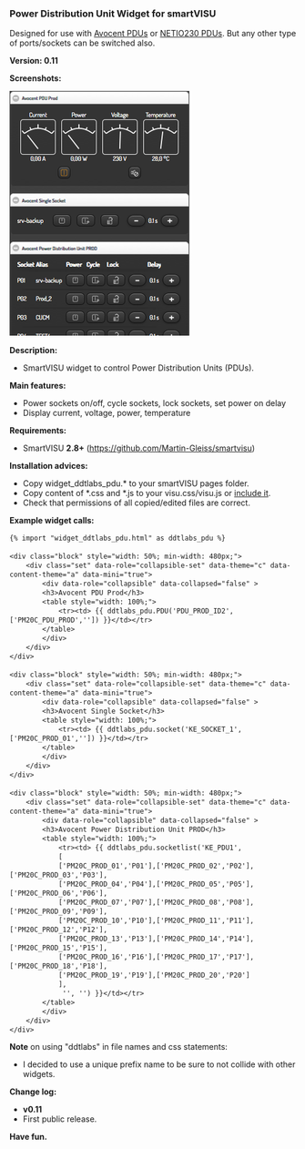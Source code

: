 ### Power Distribution Unit Widget for smartVISU
Designed for use with [Avocent PDUs](https://github.com/ddtlabs/PM20) or [NETIO230 PDUs](https://github.com/ddtlabs/NETIO230). But any other type of ports/sockets can be switched also.

**Version: 0.11**

**Screenshots:**

![](screenshots/Avocent.png)

**Description:**
- SmartVISU widget to control Power Distribution Units (PDUs).

**Main features:**
- Power sockets on/off, cycle sockets, lock sockets, set power on delay
- Display current, voltage, power, temperature

**Requirements:**
- SmartVISU **2.8+** (https://github.com/Martin-Gleiss/smartvisu)

**Installation advices:**
- Copy widget_ddtlabs_pdu.* to your smartVISU pages folder.
- Copy content of *.css and *.js to your visu.css/visu.js or [include it](https://github.com/ddtlabs/smartvisu-widgets/wiki/HowTo-Install-Widgets).
- Check that permissions of all copied/edited files are correct.

**Example widget calls:**
```
{% import "widget_ddtlabs_pdu.html" as ddtlabs_pdu %}

<div class="block" style="width: 50%; min-width: 480px;">
	<div class="set" data-role="collapsible-set" data-theme="c" data-content-theme="a" data-mini="true">
		<div data-role="collapsible" data-collapsed="false" >
		<h3>Avocent PDU Prod</h3>
		<table style="width: 100%;">
			<tr><td> {{ ddtlabs_pdu.PDU('PDU_PROD_ID2',['PM20C_PDU_PROD','']) }}</td></tr>
		</table>
		</div>
	</div>
</div>

<div class="block" style="width: 50%; min-width: 480px;">
	<div class="set" data-role="collapsible-set" data-theme="c" data-content-theme="a" data-mini="true">
		<div data-role="collapsible" data-collapsed="false" >
		<h3>Avocent Single Socket</h3>
		<table style="width: 100%;">
			<tr><td> {{ ddtlabs_pdu.socket('KE_SOCKET_1',['PM20C_PROD_01','']) }}</td></tr>
		</table>
		</div>
	</div>
</div>

<div class="block" style="width: 50%; min-width: 480px;">
	<div class="set" data-role="collapsible-set" data-theme="c" data-content-theme="a" data-mini="true">
		<div data-role="collapsible" data-collapsed="false" >
		<h3>Avocent Power Distribution Unit PROD</h3>
		<table style="width: 100%;">
			<tr><td> {{ ddtlabs_pdu.socketlist('KE_PDU1',
			[
			['PM20C_PROD_01','P01'],['PM20C_PROD_02','P02'],['PM20C_PROD_03','P03'],
			['PM20C_PROD_04','P04'],['PM20C_PROD_05','P05'],['PM20C_PROD_06','P06'],
			['PM20C_PROD_07','P07'],['PM20C_PROD_08','P08'],['PM20C_PROD_09','P09'],
			['PM20C_PROD_10','P10'],['PM20C_PROD_11','P11'],['PM20C_PROD_12','P12'],
			['PM20C_PROD_13','P13'],['PM20C_PROD_14','P14'],['PM20C_PROD_15','P15'],
			['PM20C_PROD_16','P16'],['PM20C_PROD_17','P17'],['PM20C_PROD_18','P18'],
			['PM20C_PROD_19','P19'],['PM20C_PROD_20','P20']
			],
			 '', '') }}</td></tr>
		</table>
		</div>
	</div>
</div>
```

**Note** on using "ddtlabs" in file names and css statements:
- I decided to use a unique prefix name to be sure to not collide with other widgets.

**Change log:**
- **v0.11**
- First public release.

**Have fun.**
